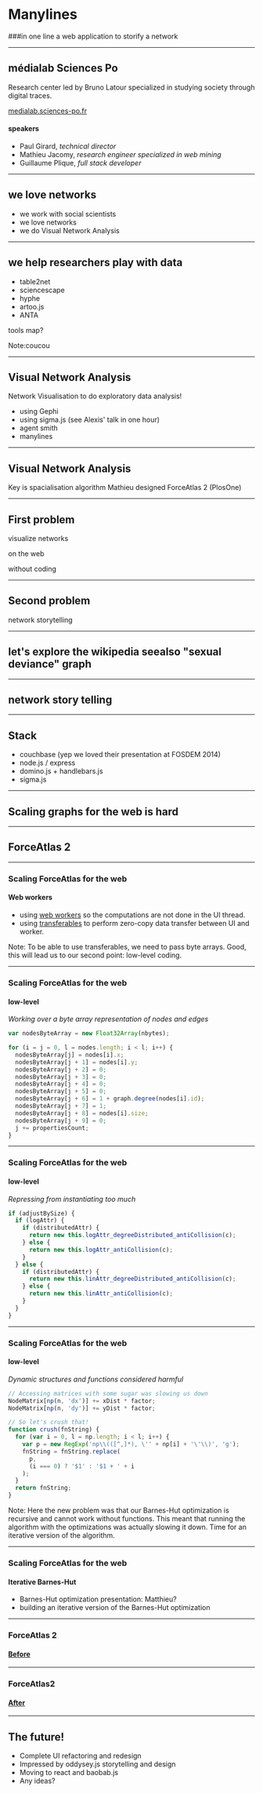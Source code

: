 
# Manylines
###in one line
a web application to storify a network

---

## médialab Sciences Po
Research center led by Bruno Latour specialized in studying society through digital traces.

[medialab.sciences-po.fr](http://www.medialab.sciences-po.fr)
#### speakers
- Paul Girard, *technical director*
- Mathieu Jacomy, *research engineer specialized in web mining*
- Guillaume Plique, *full stack developer*

---

<!-- .slide: data-background="#f0f0f0" -->
## we love networks
- we work with social scientists
- we love networks
- we do Visual Network Analysis

---

<!-- .slide: data-background="resources/our_tools.png" -->

## we help researchers play with data
- table2net
- sciencescape
- hyphe
- artoo.js
- ANTA

tools map?

Note:coucou

---

## Visual Network Analysis
Network Visualisation to do exploratory data analysis!

- using Gephi
- using sigma.js (see Alexis' talk in one hour)
- agent smith
- manylines

---

## Visual Network Analysis
Key is spacialisation algorithm
Mathieu designed ForceAtlas 2 (PlosOne)

---

## First problem
visualize networks

on the web

without coding

---

## Second problem
network storytelling

---

## let's explore the wikipedia seealso "sexual deviance" graph

---

## network story telling

---

## Stack

- couchbase (yep we loved their presentation at FOSDEM 2014)
- node.js / express
- domino.js + handlebars.js
- sigma.js

---

## Scaling graphs for the web is hard

---

## ForceAtlas 2

---

### Scaling ForceAtlas for the web
#### Web workers

- using [web workers](https://developer.mozilla.org/en-US/docs/Web/API/Web_Workers_API/basic_usage) so the computations are not done in the UI thread.
- using [transferables](https://developer.mozilla.org/fr/docs/Web/API/Transferable) to perform zero-copy data transfer between UI and worker.

Note: To be able to use transferables, we need to pass byte arrays. Good, this will lead us to our second point: low-level coding.

---

### Scaling ForceAtlas for the web
#### low-level

*Working over a byte array representation of nodes and edges*

```js
var nodesByteArray = new Float32Array(nbytes);

for (i = j = 0, l = nodes.length; i < l; i++) {
  nodesByteArray[j] = nodes[i].x;
  nodesByteArray[j + 1] = nodes[i].y;
  nodesByteArray[j + 2] = 0;
  nodesByteArray[j + 3] = 0;
  nodesByteArray[j + 4] = 0;
  nodesByteArray[j + 5] = 0;
  nodesByteArray[j + 6] = 1 + graph.degree(nodes[i].id);
  nodesByteArray[j + 7] = 1;
  nodesByteArray[j + 8] = nodes[i].size;
  nodesByteArray[j + 9] = 0;
  j += propertiesCount;
}
```

---

### Scaling ForceAtlas for the web
#### low-level

*Repressing from instantiating too much*

```js
if (adjustBySize) {
  if (logAttr) {
    if (distributedAttr) {
      return new this.logAttr_degreeDistributed_antiCollision(c);
    } else {
      return new this.logAttr_antiCollision(c);
    }
  } else {
    if (distributedAttr) {
      return new this.linAttr_degreeDistributed_antiCollision(c);
    } else {
      return new this.linAttr_antiCollision(c);
    }
  }
}
```

---

### Scaling ForceAtlas for the web
#### low-level

*Dynamic structures and functions considered harmful*

```js
// Accessing matrices with some sugar was slowing us down
NodeMatrix[np(n, 'dx')] += xDist * factor;
NodeMatrix[np(n, 'dy')] += yDist * factor;

// So let's crush that!
function crush(fnString) {
  for (var i = 0, l = np.length; i < l; i++) {
    var p = new RegExp('np\\(([^,]*), \'' + np[i] + '\'\\)', 'g');
    fnString = fnString.replace(
      p,
      (i === 0) ? '$1' : '$1 + ' + i
    );
  }
  return fnString;
}
```

Note: Here the new problem was that our Barnes-Hut optimization is recursive and cannot work without functions. This meant that running the algorithm with the optimizations was actually slowing it down. Time for an iterative version of the algorithm.

---

### Scaling ForceAtlas for the web
#### Iterative Barnes-Hut

- Barnes-Hut optimization presentation: Matthieu?
- building an iterative version of the Barnes-Hut optimization

---

### ForceAtlas 2

<a href="yeoldeforce.html" target="_blank"><h4>Before</h4></a>

---

### ForceAtlas2

<a href="force.html" target="_blank"><h4>After</h4></a>

---

## The future!

- Complete UI refactoring and redesign
- Impressed by oddysey.js storytelling and design
- Moving to react and baobab.js
- Any ideas?
